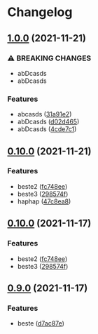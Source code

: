 # Changelog

## [1.0.0](https://www.github.com/kalosisz/git-workshop/compare/v0.10.0...v1.0.0) (2021-11-21)


### ⚠ BREAKING CHANGES

* abDcasds
* abDcasds

### Features

* abcasds ([31a91e2](https://www.github.com/kalosisz/git-workshop/commit/31a91e2e9b870d4c646abc2391453eecec75fa89))
* abDcasds ([d02d465](https://www.github.com/kalosisz/git-workshop/commit/d02d465cd955a8d5babbc1282d2de6c5ef9c8620))
* abDcasds ([4cde7c1](https://www.github.com/kalosisz/git-workshop/commit/4cde7c1ff783df145ec719a99f047e5153005746))

## [0.10.0](https://www.github.com/kalosisz/git-workshop/compare/v0.9.0...v0.10.0) (2021-11-21)


### Features

* beste2 ([fc748ee](https://www.github.com/kalosisz/git-workshop/commit/fc748eef4a222ba33114fe9cc4023c184f0297c3))
* beste3 ([298574f](https://www.github.com/kalosisz/git-workshop/commit/298574fbd3743f41cc132e511a8604a9747eb68c))
* haphap ([47c8ea8](https://www.github.com/kalosisz/git-workshop/commit/47c8ea8a268ed60b7380c2cc35178e8387234258))

## [0.10.0](https://www.github.com/kalosisz/git-workshop/compare/v0.9.0...v0.10.0) (2021-11-17)


### Features

* beste2 ([fc748ee](https://www.github.com/kalosisz/git-workshop/commit/fc748eef4a222ba33114fe9cc4023c184f0297c3))
* beste3 ([298574f](https://www.github.com/kalosisz/git-workshop/commit/298574fbd3743f41cc132e511a8604a9747eb68c))

## [0.9.0](https://www.github.com/kalosisz/git-workshop/compare/v0.8.0...v0.9.0) (2021-11-17)


### Features

* beste ([d7ac87e](https://www.github.com/kalosisz/git-workshop/commit/d7ac87ebc463684e7ccfb8df594a1246d2dd340f))
